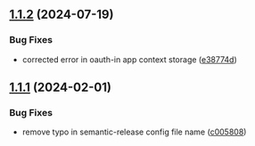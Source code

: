 ## [1.1.2](https://github.com/SmartThingsCommunity/file-context-store-nodejs/compare/v1.1.1...v1.1.2) (2024-07-19)


### Bug Fixes

* corrected error in oauth-in app context storage ([e38774d](https://github.com/SmartThingsCommunity/file-context-store-nodejs/commit/e38774df6df21814bf4e0bf9fc4d9f4c6a633a71))

## [1.1.1](https://github.com/SmartThingsCommunity/file-context-store-nodejs/compare/v1.1.0...v1.1.1) (2024-02-01)


### Bug Fixes

* remove typo in semantic-release config file name ([c005808](https://github.com/SmartThingsCommunity/file-context-store-nodejs/commit/c005808cb16b300d27dd4903a6f53b5869f51c84))

